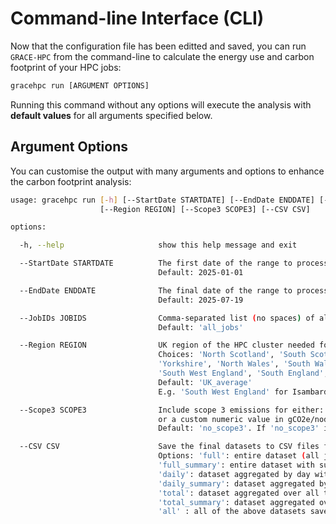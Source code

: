 # Command-line Interface (CLI)

Now that the configuration file has been editted and saved, you can run `GRACE-HPC` from the command-line to calculate the energy use and carbon footprint of your HPC jobs:

```bash
gracehpc run [ARGUMENT OPTIONS]
```
Running this command without any options will execute the analysis with **default values** for all arguments specified below.

## Argument Options

You can customise the output with many arguments and options to enhance the carbon footprint analysis:

```bash
usage: gracehpc run [-h] [--StartDate STARTDATE] [--EndDate ENDDATE] [--JobIDs JOBIDS]
                    [--Region REGION] [--Scope3 SCOPE3] [--CSV CSV]

options:

  -h, --help                     show this help message and exit

  --StartDate STARTDATE          The first date of the range to process jobs for, in YYYY-MM-DD. 
                                 Default: 2025-01-01

  --EndDate ENDDATE              The final date of the range to process jobs for, in YYYY-MM-DD. 
                                 Default: 2025-07-19

  --JobIDs JOBIDS                Comma-separated list (no spaces) of all the HPC job IDs to filter on (e.g. "id1234,id5678")
                                 Default: 'all_jobs'

  --Region REGION                UK region of the HPC cluster needed for realtime carbon intensity data. 
                                 Choices: 'North Scotland', 'South Scotland', 'North West England', 'North East England', 
                                 'Yorkshire', 'North Wales', 'South Wales', 'West Midlands', 'East Midlands', 'East England',
                                 'South West England', 'South England', 'London', 'South East England'. 
                                 Default: 'UK_average' 
                                 E.g. 'South West England' for Isambard systems and South Scotland for Archer2.

  --Scope3 SCOPE3                Include scope 3 emissions for either: 'Isambard3', 'IsambardAI', 'Archer2', 
                                 or a custom numeric value in gCO2e/node-hour for other HPC systems (e.g. '51'). 
                                 Default: 'no_scope3'. If 'no_scope3' is selected, only scope 2 emissions will be calculated.

  --CSV CSV                      Save the final datasets to CSV files for further analysis. 
                                 Options: 'full': entire dataset (all jobs) with all columns, 
                                 'full_summary': entire dataset with summary columns only, 
                                 'daily': dataset aggregated by day with all columns, 
                                 'daily_summary': dataset aggregated by day with summary columns only, 
                                 'total': dataset aggregated over all total jobs with all columns, 
                                 'total_summary': dataset aggregated over all total jobs with summary columns only,
                                 'all' : all of the above datasets saved to CSV files. Default: 'no_save'.
```
